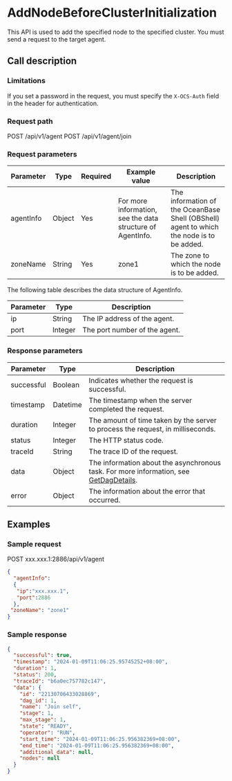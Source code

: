 # AddNodeBeforeClusterInitialization

This API is used to add the specified node to the specified cluster. You must send a request to the target agent.

## Call description

### Limitations

If you set a password in the request, you must specify the `X-OCS-Auth` field in the header for authentication.
<!-- For more information, see [Authentication based on public-key encryption](.200.api-hybrid-encryption.md). -->

### Request path

POST /api/v1/agent
POST /api/v1/agent/join

### Request parameters

| Parameter | Type | Required | Example value | Description |
| --- | --- | --- | --- | --- |
| agentInfo | Object | Yes | For more information, see the data structure of AgentInfo.  | The information of the OceanBase Shell (OBShell) agent to which the node is to be added. |
| zoneName | String | Yes | zone1 | The zone to which the node is to be added. |

The following table describes the data structure of AgentInfo.

| Parameter | Type | Description |
| --- | --- | --- |
| ip | String | The IP address of the agent. |
| port | Integer | The port number of the agent. |

### Response parameters

| Parameter | Type | Description |
| --- | --- | --- |
| successful | Boolean | Indicates whether the request is successful. |
| timestamp | Datetime | The timestamp when the server completed the request.  |
| duration | Integer | The amount of time taken by the server to process the request, in milliseconds. |
| status | Integer | The HTTP status code. |
| traceId | String | The trace ID of the request. |
| data | Object | The information about the asynchronous task. For more information, see [GetDagDetails](2000.get-dag-detail.md).  |
| error | Object | The information about the error that occurred. |

## Examples

### Sample request

POST xxx.xxx.1:2886/api/v1/agent

```json
{
  "agentInfo":
  {
   "ip":"xxx.xxx.1",
   "port":2886
  },
 "zoneName": "zone1"
}
```

### Sample response

```json
{
  "successful": true,
  "timestamp": "2024-01-09T11:06:25.95745252+08:00",
  "duration": 1,
  "status": 200,
  "traceId": "b6a0ec757782c147",
  "data": {
    "id": "22130706433028869",
    "dag_id": 1,
    "name": "Join self",
    "stage": 1,
    "max_stage": 1,
    "state": "READY",
    "operator": "RUN",
    "start_time": "2024-01-09T11:06:25.956382369+08:00",
    "end_time": "2024-01-09T11:06:25.956382369+08:00",
    "additional_data": null,
    "nodes": null
  }
}
```